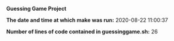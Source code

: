 **Guessing Game Project**

**The date and time at which make was run:** 2020-08-22 11:00:37

**Number of lines of code contained in guessinggame.sh:** 26
